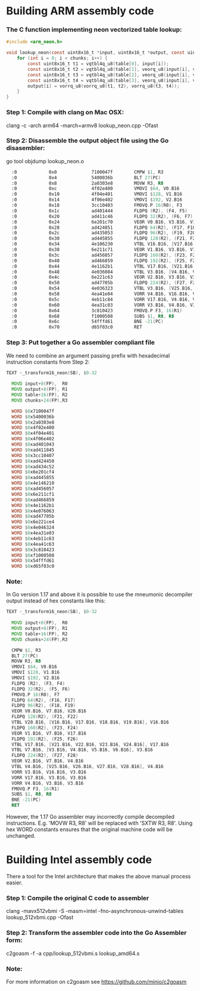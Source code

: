 # Building ARM assembly code

### The C function implementing neon vectorized table lookup:
```c
#include <arm_neon.h>

void lookup_neon(const uint8x16_t *input, uint8x16_t *output, const uint8x16x4_t *table, const int chunks) {
    for (int i = 0; i < chunks; i++) {
        const uint8x16_t t1 = vqtbl4q_u8(table[0], input[i]);
        const uint8x16_t t2 = vqtbl4q_u8(table[1], veorq_u8(input[i], vdupq_n_u8(0x40)));
        const uint8x16_t t3 = vqtbl4q_u8(table[2], veorq_u8(input[i], vdupq_n_u8(0x80)));
        const uint8x16_t t4 = vqtbl4q_u8(table[3], veorq_u8(input[i], vdupq_n_u8(0xc0)));
        output[i] = vorrq_u8(vorrq_u8(t1, t2), vorrq_u8(t3, t4));
    }
}
```
### Step 1: Compile with clang on Mac OSX:

clang -c -arch arm64 -march=armv8  lookup_neon.cpp -Ofast

### Step 2: Disassemble the output object file using the Go disasembler:

go tool objdump  lookup_neon.o
```asm
  :0			0x0			    7100047f		CMPW $1, R3							
  :0			0x4			    5400036b		BLT 27(PC)							
  :0			0x8			    2a0303e8		MOVW R3, R8							
  :0			0xc			    4f02e400		VMOVI $64, V0.B16						
  :0			0x10			4f04e401		VMOVI $128, V1.B16						
  :0			0x14			4f06e402		VMOVI $192, V2.B16						
  :0			0x18			3cc10403		FMOVQ.P 16(R0), F3						
  :0			0x1c			ad401444		FLDPQ (R2), (F4, F5)						
  :0			0x20			ad411c46		FLDPQ 32(R2), (F6, F7)						
  :0			0x24			6e201c70		VEOR V0.B16, V3.B16, V16.B16					
  :0			0x28			ad424851		FLDPQ 64(R2), (F17, F18)					
  :0			0x2c			ad435053		FLDPQ 96(R2), (F19, F20)					
  :0			0x30			ad445855		FLDPQ 128(R2), (F21, F22)					
  :0			0x34			4e106230		VTBL V16.B16, [V17.B16, V18.B16, V19.B16, V20.B16], V16.B16	
  :0			0x38			6e211c71		VEOR V1.B16, V3.B16, V17.B16					
  :0			0x3c			ad456057		FLDPQ 160(R2), (F23, F24)					
  :0			0x40			ad466859		FLDPQ 192(R2), (F25, F26)					
  :0			0x44			4e1162b1		VTBL V17.B16, [V21.B16, V22.B16, V23.B16, V24.B16], V17.B16	
  :0			0x48			4e036084		VTBL V3.B16, [V4.B16, V5.B16, V6.B16, V7.B16], V4.B16		
  :0			0x4c			6e221c63		VEOR V2.B16, V3.B16, V3.B16					
  :0			0x50			ad47705b		FLDPQ 224(R2), (F27, F28)					
  :0			0x54			4e036323		VTBL V3.B16, [V25.B16, V26.B16, V27.B16, V28.B16], V3.B16	
  :0			0x58			4ea41e04		VORR V4.B16, V16.B16, V4.B16					
  :0			0x5c			4eb11c84		VORR V17.B16, V4.B16, V4.B16					
  :0			0x60			4ea31c83		VORR V3.B16, V4.B16, V3.B16					
  :0			0x64			3c810423		FMOVQ.P F3, 16(R1)						
  :0			0x68			f1000508		SUBS $1, R8, R8							
  :0			0x6c			54fffd61		BNE -21(PC)							
  :0			0x70			d65f03c0		RET								

```

### Step 3: Put together a Go assembler compliant file

We need to combine an argument passing prefix with 
hexadecimal instruction constants from Step 2:

```asm
TEXT ·_transform16_neon(SB), $0-32                                                          
                                   
  MOVD input+0(FP),  R0                         
  MOVD output+8(FP), R1                         
  MOVD table+16(FP), R2                         
  MOVD chunks+24(FP),R3                         

  WORD $0x7100047f
  WORD $0x5400036b
  WORD $0x2a0303e8
  WORD $0x4f02e400
  WORD $0x4f04e401
  WORD $0x4f06e402
  WORD $0xad401043
  WORD $0xad411845
  WORD $0x3cc10407
  WORD $0xad424450
  WORD $0xad434c52
  WORD $0x6e201cf4
  WORD $0xad445855
  WORD $0x4e146210
  WORD $0xad456057
  WORD $0x6e211cf1
  WORD $0xad466859
  WORD $0x4e1162b1
  WORD $0x4e076063
  WORD $0xad47705b
  WORD $0x6e221ce4
  WORD $0x4e046324
  WORD $0x4ea31e03
  WORD $0x4eb11c63
  WORD $0x4ea41c63
  WORD $0x3c810423
  WORD $0xf1000508
  WORD $0x54fffd61
  WORD $0xd65f03c0
```

### Note:                                                                                        
In Go version 1.17 and above it is possible to use the mneumonic decompiler output instead of hex
constants like this:

```asm
TEXT ·_transform16_neon(SB), $0-32                                                          
                                   
  MOVD input+0(FP),  R0                         
  MOVD output+8(FP), R1                         
  MOVD table+16(FP), R2                         
  MOVD chunks+24(FP),R3                         

  CMPW $1, R3                                                
  BLT 27(PC)                                                 
  MOVW R3, R8                                                
  VMOVI $64, V0.B16                                          
  VMOVI $128, V1.B16                                         
  VMOVI $192, V2.B16                                         
  FLDPQ (R2), (F3, F4)                                       
  FLDPQ 32(R2), (F5, F6)                                     
  FMOVQ.P 16(R0), F7                                         
  FLDPQ 64(R2), (F16, F17)                                   
  FLDPQ 96(R2), (F18, F19)                                   
  VEOR V0.B16, V7.B16, V20.B16                               
  FLDPQ 128(R2), (F21, F22)                                  
  VTBL V20.B16, [V16.B16, V17.B16, V18.B16, V19.B16], V16.B16
  FLDPQ 160(R2), (F23, F24)                                  
  VEOR V1.B16, V7.B16, V17.B16                               
  FLDPQ 192(R2), (F25, F26)                                  
  VTBL V17.B16, [V21.B16, V22.B16, V23.B16, V24.B16], V17.B16
  VTBL V7.B16, [V3.B16, V4.B16, V5.B16, V6.B16], V3.B16      
  FLDPQ 224(R2), (F27, F28)                                  
  VEOR V2.B16, V7.B16, V4.B16                                
  VTBL V4.B16, [V25.B16, V26.B16, V27.B16, V28.B16], V4.B16  
  VORR V3.B16, V16.B16, V3.B16                               
  VORR V17.B16, V3.B16, V3.B16                               
  VORR V4.B16, V3.B16, V3.B16                                
  FMOVQ.P F3, 16(R1)                                         
  SUBS $1, R8, R8                                            
  BNE -21(PC)                                                
  RET                                                        
```

However, the 1.17 Go assembler may incorrectly compile decompiled instructions. E.g.
'MOVW R3, R8'  will be replaced with 'SXTW R3, R8'.  Using hex WORD constants ensures that the original machine 
code will be unchanged.

# Building Intel assembly code

There a tool for the Intel architecture that makes the above manual process easier.

### Step 1: Compile the original C code to assembler 

clang  -mavx512vbmi -S -masm=intel -fno-asynchronous-unwind-tables lookup_512vbmi.cpp -Ofast

### Step 2: Transform the assembler code into the Go Assembler form:

c2goasm -f -a cpp/lookup_512vbmi.s lookup_amd64.s

### Note:

For more information on c2goasm see https://github.com/minio/c2goasm

